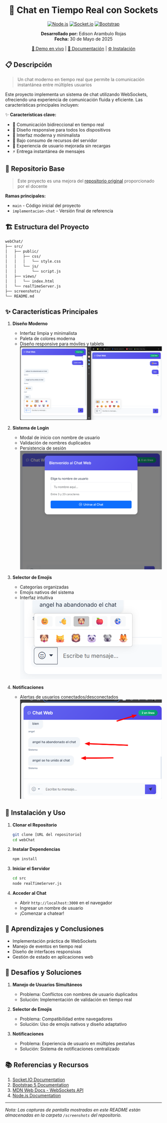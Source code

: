 <div align="center">

# 💬 Chat en Tiempo Real con Sockets

[![Node.js](https://img.shields.io/badge/Node.js-43853D?style=for-the-badge&logo=node.js&logoColor=white)](https://nodejs.org/)
[![Socket.io](https://img.shields.io/badge/Socket.io-010101?style=for-the-badge&logo=socket.io&logoColor=white)](https://socket.io/)
[![Bootstrap](https://img.shields.io/badge/Bootstrap-7952B3?style=for-the-badge&logo=bootstrap&logoColor=white)](https://getbootstrap.com/)

**Desarrollado por:** Edison Arambulo Rojas  
**Fecha:** 30 de Mayo de 2025

[🚀 Demo en vivo](http://localhost:3000) | [📖 Documentación](#documentación) | [⚙️ Instalación](#instalación)

</div>

## 📋 Descripción

> Un chat moderno en tiempo real que permite la comunicación instantánea entre múltiples usuarios

Este proyecto implementa un sistema de chat utilizando WebSockets, ofreciendo una experiencia de comunicación fluida y eficiente. Las características principales incluyen:

✨ **Características clave:**
- 🔄 Comunicación bidireccional en tiempo real
- 📱 Diseño responsive para todos los dispositivos
- 🎨 Interfaz moderna y minimalista
- 🚀 Bajo consumo de recursos del servidor
- 💫 Experiencia de usuario mejorada sin recargas
- ⚡ Entrega instantánea de mensajes

## 🌟 Repositorio Base

> Este proyecto es una mejora del [repositorio original](https://github.com/paulosk8/webChat/tree/main) proporcionado por el docente

**Ramas principales:**
- `main` - Código inicial del proyecto
- `implementacion-chat` - Versión final de referencia

## 🏗️ Estructura del Proyecto

```
webChat/
├── src/
│   ├── public/
│   │   ├── css/
│   │   │   └── style.css
│   │   └── js/
│   │       └── script.js
│   ├── views/
│   │   └── index.html
│   └── realTimeServer.js
├── screenshots/
└── README.md
```

## ✨ Características Principales

1. **Diseño Moderno**
   - Interfaz limpia y minimalista
   - Paleta de colores moderna
   - Diseño responsive para móviles y tablets
   ![Diseño Responsive](./screenshots/responsive.png)

2. **Sistema de Login**
   - Modal de inicio con nombre de usuario
   - Validación de nombres duplicados
   - Persistencia de sesión
   ![Login System](./screenshots/login.png)

3. **Selector de Emojis**
   - Categorías organizadas
   - Emojis nativos del sistema
   - Interfaz intuitiva
   ![Emoji Selector](./screenshots/emojis.png)

4. **Notificaciones**
   - Alertas de usuarios conectados/desconectados
   ![Notifications](./screenshots/notifications.png)

## 🚀 Instalación y Uso

1. **Clonar el Repositorio**
   ```bash
   git clone [URL del repositorio]
   cd webChat
   ```

2. **Instalar Dependencias**
   ```bash
   npm install
   ```

3. **Iniciar el Servidor**
   ```bash
   cd src
   node realTimeServer.js
   ```

4. **Acceder al Chat**
   - Abrir `http://localhost:3000` en el navegador
   - Ingresar un nombre de usuario
   - ¡Comenzar a chatear!

## 📝 Aprendizajes y Conclusiones

- Implementación práctica de WebSockets
- Manejo de eventos en tiempo real
- Diseño de interfaces responsivas
- Gestión de estado en aplicaciones web

## 🔧 Desafíos y Soluciones

1. **Manejo de Usuarios Simultáneos**
   - Problema: Conflictos con nombres de usuario duplicados
   - Solución: Implementación de validación en tiempo real

2. **Selector de Emojis**
   - Problema: Compatibilidad entre navegadores
   - Solución: Uso de emojis nativos y diseño adaptativo

3. **Notificaciones**
   - Problema: Experiencia de usuario en múltiples pestañas
   - Solución: Sistema de notificaciones centralizado

## 📚 Referencias y Recursos

1. [Socket.IO Documentation](https://socket.io/docs/v4/)
2. [Bootstrap 5 Documentation](https://getbootstrap.com/docs/5.3/)
3. [MDN Web Docs - WebSockets API](https://developer.mozilla.org/en-US/docs/Web/API/WebSockets_API)
4. [Node.js Documentation](https://nodejs.org/docs/latest/api/)

---

*Nota: Las capturas de pantalla mostradas en este README están almacenadas en la carpeta `/screenshots` del repositorio.*
